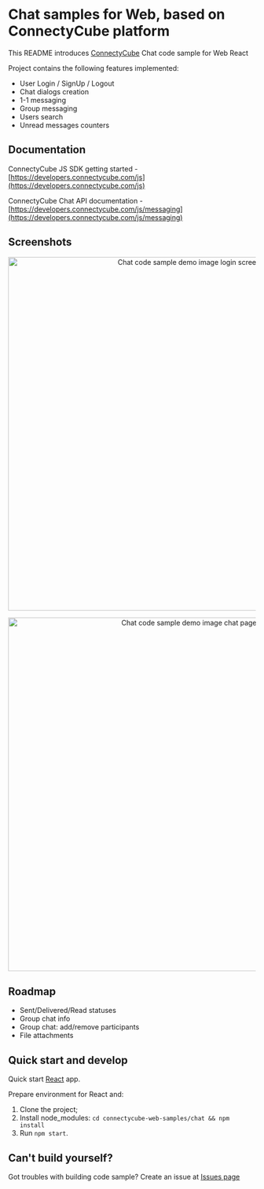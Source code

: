 # Chat samples for Web, based on ConnectyCube platform

This README introduces [ConnectyCube](https://connectycube.com) Chat code sample for Web React

Project contains the following features implemented:

- User Login / SignUp / Logout
- Chat dialogs creation
- 1-1 messaging
- Group messaging
- Users search
- Unread messages counters


## Documentation

ConnectyCube JS SDK getting started  - [https://developers.connectycube.com/js](https://developers.connectycube.com/js)

ConnectyCube Chat API documentation - [https://developers.connectycube.com/js/messaging](https://developers.connectycube.com/js/messaging)

## Screenshots

<p align="center">
<img src="https://developers.connectycube.com/docs/_images/code_samples/javascript/js_codesample_chat_chat-v2.png" width="720" alt="Chat code sample demo image login screen">
</p>

<p align="center">
<img src="https://developers.connectycube.com/docs/_images/code_samples/javascript/js_codesample_chat_chat.png" width="720" alt="Chat code sample demo image chat page">
</p>



## Roadmap

- Sent/Delivered/Read statuses
- Group chat info
- Group chat: add/remove participants
- File attachments

## Quick start and develop

Quick start [React](https://reactjs.org/docs/getting-started.html) app.

Prepare environment for React and:

1. Clone the project;
2. Install node_modules: `cd connectycube-web-samples/chat && npm install`
3. Run `npm start`.

## Can't build yourself?

Got troubles with building code sample? Create an issue at [Issues page](https://github.com/ConnectyCube/connectycube-web-samples/issues)

